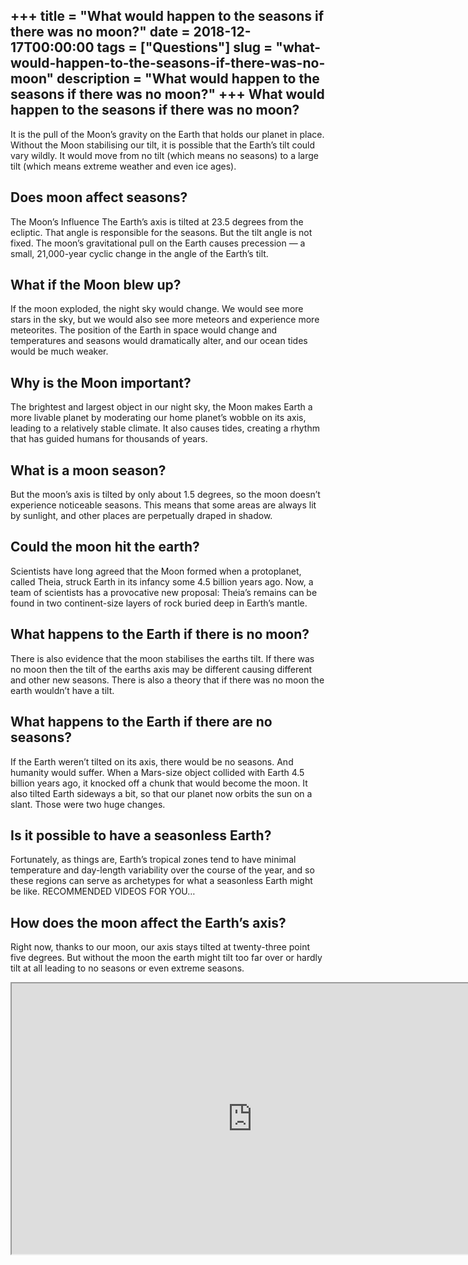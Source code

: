 +++
title = "What would happen to the seasons if there was no moon?"
date = 2018-12-17T00:00:00
tags = ["Questions"]
slug = "what-would-happen-to-the-seasons-if-there-was-no-moon"
description = "What would happen to the seasons if there was no moon?"
+++
What would happen to the seasons if there was no moon?
------------------------------------------------------

It is the pull of the Moon’s gravity on the Earth that holds our planet in place. Without the Moon stabilising our tilt, it is possible that the Earth’s tilt could vary wildly. It would move from no tilt (which means no seasons) to a large tilt (which means extreme weather and even ice ages).

Does moon affect seasons?
-------------------------

The Moon’s Influence The Earth’s axis is tilted at 23.5 degrees from the ecliptic. That angle is responsible for the seasons. But the tilt angle is not fixed. The moon’s gravitational pull on the Earth causes precession — a small, 21,000-year cyclic change in the angle of the Earth’s tilt.

What if the Moon blew up?
-------------------------

If the moon exploded, the night sky would change. We would see more stars in the sky, but we would also see more meteors and experience more meteorites. The position of the Earth in space would change and temperatures and seasons would dramatically alter, and our ocean tides would be much weaker.

Why is the Moon important?
--------------------------

The brightest and largest object in our night sky, the Moon makes Earth a more livable planet by moderating our home planet’s wobble on its axis, leading to a relatively stable climate. It also causes tides, creating a rhythm that has guided humans for thousands of years.

What is a moon season?
----------------------

But the moon’s axis is tilted by only about 1.5 degrees, so the moon doesn’t experience noticeable seasons. This means that some areas are always lit by sunlight, and other places are perpetually draped in shadow.

Could the moon hit the earth?
-----------------------------

Scientists have long agreed that the Moon formed when a protoplanet, called Theia, struck Earth in its infancy some 4.5 billion years ago. Now, a team of scientists has a provocative new proposal: Theia’s remains can be found in two continent-size layers of rock buried deep in Earth’s mantle.

What happens to the Earth if there is no moon?
----------------------------------------------

There is also evidence that the moon stabilises the earths tilt. If there was no moon then the tilt of the earths axis may be different causing different and other new seasons. There is also a theory that if there was no moon the earth wouldn’t have a tilt.

What happens to the Earth if there are no seasons?
--------------------------------------------------

If the Earth weren’t tilted on its axis, there would be no seasons. And humanity would suffer. When a Mars-size object collided with Earth 4.5 billion years ago, it knocked off a chunk that would become the moon. It also tilted Earth sideways a bit, so that our planet now orbits the sun on a slant. Those were two huge changes.

Is it possible to have a seasonless Earth?
------------------------------------------

Fortunately, as things are, Earth’s tropical zones tend to have minimal temperature and day-length variability over the course of the year, and so these regions can serve as archetypes for what a seasonless Earth might be like. RECOMMENDED VIDEOS FOR YOU…

How does the moon affect the Earth’s axis?
------------------------------------------

Right now, thanks to our moon, our axis stays tilted at twenty-three point five degrees. But without the moon the earth might tilt too far over or hardly tilt at all leading to no seasons or even extreme seasons.

<iframe allow="accelerometer; autoplay; clipboard-write; encrypted-media; gyroscope; picture-in-picture" allowfullscreen="" class="__youtube_prefs__  epyt-is-override  no-lazyload" data-no-lazy="1" data-origheight="433" data-origwidth="770" data-skipgform_ajax_framebjll="" height="433" id="_ytid_42681" loading="lazy" src="https://www.youtube.com/embed/5k--My8fnes?enablejsapi=1&autoplay=0&cc_load_policy=0&cc_lang_pref=&iv_load_policy=1&loop=0&modestbranding=0&rel=1&fs=1&playsinline=0&autohide=2&theme=dark&color=red&controls=1&" title="YouTube player" width="770"></iframe>